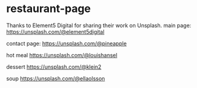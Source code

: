 # restaurant-page

Thanks to Element5 Digital for sharing their work on Unsplash.
main page:
https://unsplash.com/@element5digital

contact page:
https://unsplash.com/@pineapple

hot meal
https://unsplash.com/@louishansel

dessert
https://unsplash.com/@klein2

soup
https://unsplash.com/@ellaolsson
